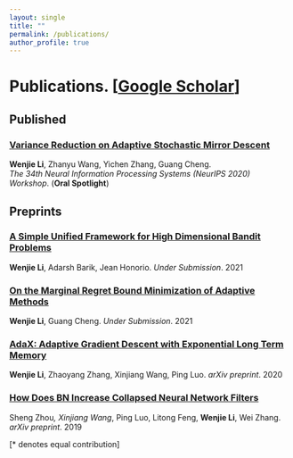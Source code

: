 ```yaml
---
layout: single
title: ""
permalink: /publications/
author_profile: true
---
```

# <i class="fa fa-fw fa-paste"></i> Publications. [[Google Scholar](https://scholar.google.com/citations?user=4jlUpjEAAAAJ&hl=en)] #

## Published

### [Variance Reduction on Adaptive Stochastic Mirror Descent](https://williamlwj.github.io/About//publications/SVRGMD)
**Wenjie Li**, Zhanyu Wang, Yichen Zhang, Guang Cheng. \
_The 34th Neural Information Processing Systems (NeurIPS 2020) Workshop_. (**Oral Spotlight**)

## Preprints

### [A Simple Unified Framework for High Dimensional Bandit Problems](https://williamlwj.github.io/About//publications/Bandit_framework)
**Wenjie Li**, Adarsh Barik, Jean Honorio. 
_Under Submission_. 2021


### [On the Marginal Regret Bound Minimization of Adaptive Methods](https://williamlwj.github.io/About//publications/AMX)
**Wenjie Li**, Guang Cheng. 
_Under Submission_. 2021


### [AdaX: Adaptive Gradient Descent with Exponential Long Term Memory](https://williamlwj.github.io/About//publications/AdaX)
**Wenjie Li**, Zhaoyang Zhang, Xinjiang Wang, Ping Luo. 
_arXiv preprint_. 2020



### [How Does BN Increase Collapsed Neural Network Filters](https://williamlwj.github.io/About//publications/BN-collapse)

Sheng Zhou<sup>*</sup>, Xinjiang Wang<sup>*</sup>, Ping Luo, Litong Feng, **Wenjie Li**, Wei Zhang.
_arXiv preprint_. 2019

[* denotes equal contribution]
